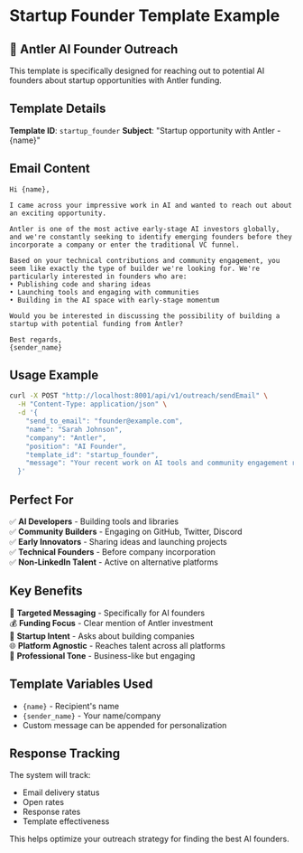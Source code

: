 # Startup Founder Template Example

## 🚀 Antler AI Founder Outreach

This template is specifically designed for reaching out to potential AI founders about startup opportunities with Antler funding.

## Template Details

**Template ID**: `startup_founder`
**Subject**: "Startup opportunity with Antler - {name}"

## Email Content

```
Hi {name},

I came across your impressive work in AI and wanted to reach out about an exciting opportunity.

Antler is one of the most active early-stage AI investors globally, and we're constantly seeking to identify emerging founders before they incorporate a company or enter the traditional VC funnel.

Based on your technical contributions and community engagement, you seem like exactly the type of builder we're looking for. We're particularly interested in founders who are:
• Publishing code and sharing ideas
• Launching tools and engaging with communities
• Building in the AI space with early-stage momentum

Would you be interested in discussing the possibility of building a startup with potential funding from Antler?

Best regards,
{sender_name}
```

## Usage Example

```bash
curl -X POST "http://localhost:8001/api/v1/outreach/sendEmail" \
  -H "Content-Type: application/json" \
  -d '{
    "send_to_email": "founder@example.com",
    "name": "Sarah Johnson",
    "company": "Antler",
    "position": "AI Founder",
    "template_id": "startup_founder",
    "message": "Your recent work on AI tools and community engagement really caught our attention."
  }'
```

## Perfect For

✅ **AI Developers** - Building tools and libraries  
✅ **Community Builders** - Engaging on GitHub, Twitter, Discord  
✅ **Early Innovators** - Sharing ideas and launching projects  
✅ **Technical Founders** - Before company incorporation  
✅ **Non-LinkedIn Talent** - Active on alternative platforms  

## Key Benefits

🎯 **Targeted Messaging** - Specifically for AI founders  
💰 **Funding Focus** - Clear mention of Antler investment  
🚀 **Startup Intent** - Asks about building companies  
🌐 **Platform Agnostic** - Reaches talent across all platforms  
📧 **Professional Tone** - Business-like but engaging  

## Template Variables Used

- `{name}` - Recipient's name
- `{sender_name}` - Your name/company
- Custom message can be appended for personalization

## Response Tracking

The system will track:
- Email delivery status
- Open rates
- Response rates
- Template effectiveness

This helps optimize your outreach strategy for finding the best AI founders.
